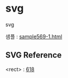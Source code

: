 # svg
svg

샘플 : <a href="https://webstoryboy.github.io/svg/sample569-1.html">sample569-1.html</a>


<h2>SVG Reference</h2>
&lt;rect&gt; : <a href="https://webzz.tistory.com/618" target="_blank">618</a>
